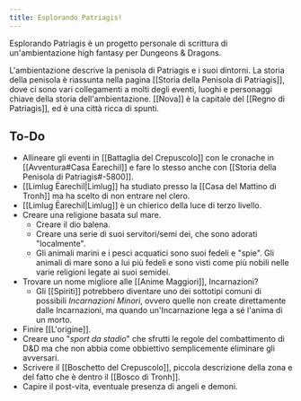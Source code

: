 ```yaml
---
title: Esplorando Patriagis!
---
```

Esplorando Patriagis è un progetto personale di scrittura di un'ambientazione high fantasy per Dungeons & Dragons. 

L'ambientazione descrive la penisola di Patriagis e i suoi dintorni. La storia della penisola è riassunta nella pagina [[Storia della Penisola di Patriagis]], dove ci sono vari collegamenti a molti degli eventi, luoghi e personaggi chiave della storia dell'ambientazione.
[[Nova]] è la capitale del [[Regno di Patriagis]], ed è una città ricca di spunti. 

## To-Do
- Allineare gli eventi in [[Battaglia del Crepuscolo]] con le cronache in [[Avventura#Casa Ëarechil]] e fare lo stesso anche con [[Storia della Penisola di Patriagis#-5800]]. 
- [[Limlug Ëarechil|Limlug]] ha studiato presso la [[Casa del Mattino di Tronh]] ma ha scelto di non entrare nel clero.
- [[Limlug Ëarechil|Limlug]] è un chierico della luce di terzo livello.
- Creare una religione basata sul mare. 
	- Creare il dio balena.
	- Creare una serie di suoi servitori/semi dei, che sono adorati "localmente".
	- Gli animali marini e i pesci acquatici sono suoi fedeli e "spie". Gli animali di mare sono a lui più fedeli e sono visti come più nobili nelle varie religioni legate ai suoi semidei.
- Trovare un nome migliore alle [[Anime Maggiori]], Incarnazioni? 
	- Gli [[Spiriti]] potrebbero diventare uno dei sottotipi comuni di possibili *Incarnazioni Minori*, ovvero quelle non create direttamente dalle Incarnazioni, ma quando un'Incarnazione lega a sé l'anima di un morto. 
- Finire [[L'origine]].
- Creare uno "*sport da stadio*" che sfrutti le regole del combattimento di D&D ma che non abbia come obbiettivo semplicemente eliminare gli avversari. 
- Scrivere il [[Boschetto del Crepuscolo]], piccola descrizione della zona e del fatto che è dentro il [[Bosco di Tronh]]. 
- Capire il post-vita, eventuale presenza di angeli e demoni.
